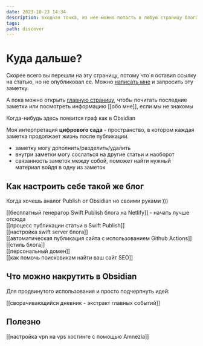 ```yaml
---
date: 2023-10-23 14:34
description: входная точка, из нее можно попасть в любую страницу блога
tags: 
path: discover
---
```

# Куда дальше?

Скорее всего вы перешли на эту страницу, потому что я оставил ссылку на статью, но не опубликовал ее. 
Можно [написать мне](https://t.me/serg_popyvanov) и запросить эту заметку. 

А пока можно открыть [главную страницу](https://s.popyvanov.ru), чтобы почитать последние заметки или посмотреть информацию [[обо мне]], если мы не знакомы

Когда-нибудь здесь появится граф как в Obsidian

Моя интерпретация **цифрового сада** - пространство, в котором каждая заметка продолжает жизнь после публикации.
- заметку могу дополнить/разделить/удалить
- внутри заметки могу сослаться на другие статьи и наоборот
- связанность заметок между собой, поможет найти нужный материал войдя в одну из заметок
 
## Как настроить себе такой же блог
Когда хочешь аналог Publish от Obsidian но своими руками )))

[[бесплатный генератор Swift Publish блога на Netlify]] - начать лучше отсюда  
[[процесс публикации статьи в Swift Publish]]  
[[настройка swift server блога]]  
[[автоматическая публикация сайта с использованием Github Actions]]  
[[стиль блога]]  
[[персональный домен]]  
[[как помочь поисковикам найти ваш сайт SEO]]  

## Что можно накрутить в Obsidian
Для продвинутого использования и просто подчерпнуть идей:  

[[сворачивающийся дневник - экстракт главных событий]]


## Полезно

[[настройка vpn на vps хостинге с помощью Amnezia]]  